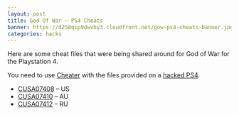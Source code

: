 ```yaml
---
layout: post
title: God Of War – PS4 Cheats
banner: https://d258qip9dwvby3.cloudfront.net/gow-ps4-cheats-banner.jpg
categories: hacks
---
```


Here are some cheat files that were being shared around for God of War for the Playstation 4. 

You need to use [Cheater](https://github.com/ChendoChap/PS4_Cheater/releases) with the files provided on a [hacked PS4](https://newagesoldier.com/ps4-how-to-use-homebrew-and-play-backed-up-games/).

* [CUSA07408](https://my.pcloud.com/publink/show?code=XZzlpf7ZmReUVLa9DlbnIXMv2qCMGyADC5Ok) – US
* [CUSA07410](https://my.pcloud.com/publink/show?code=XZplpf7ZoUntBIClA879uqGKl0VavV45YUMV) – AU
* [CUSA07412](https://my.pcloud.com/publink/show?code=XZ0lpf7Z587AiD6Muuh6HYnFR1IrrLfv0Gf7) – RU
